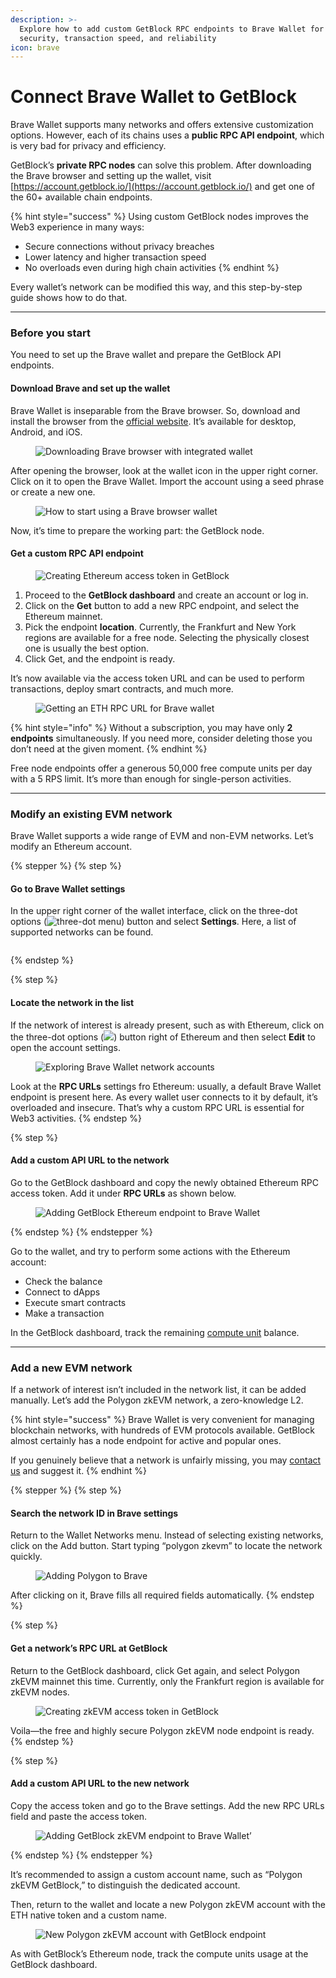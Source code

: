 ```yaml
---
description: >-
  Explore how to add custom GetBlock RPC endpoints to Brave Wallet for greater
  security, transaction speed, and reliability
icon: brave
---
```


# Connect Brave Wallet to GetBlock

Brave Wallet supports many networks and offers extensive customization options. However, each of its chains uses a **public RPC API endpoint**, which is very bad for privacy and efficiency.

GetBlock’s **private RPC nodes** can solve this problem. After downloading the Brave browser and setting up the wallet, visit [https://account.getblock.io/](https://account.getblock.io/) and get one of the 60+ available chain endpoints.&#x20;

{% hint style="success" %}
Using custom GetBlock nodes improves the Web3 experience in many ways:

* Secure connections without privacy breaches&#x20;
* Lower latency and higher transaction speed
* No overloads even during high chain activities
{% endhint %}

Every wallet’s network can be modified this way, and this step-by-step guide shows how to do that.

***

### Before you start

You need to set up the Brave wallet and prepare the GetBlock API endpoints.

#### Download Brave and set up the wallet

Brave Wallet is inseparable from the Brave browser. So, download and install the browser from the [official website](https://brave.com/wallet/). It’s available for desktop, Android, and iOS.

<figure><img src="../.gitbook/assets/brave_wallet.svg" alt="Downloading Brave browser with integrated wallet"><figcaption></figcaption></figure>

After opening the browser, look at the wallet icon in the upper right corner. Click on it to open the Brave Wallet. Import the account using a seed phrase or create a new one.

<figure><img src="../.gitbook/assets/Brave_browser_wallet.svg" alt="How to start using a Brave browser wallet"><figcaption></figcaption></figure>

Now, it’s time to prepare the working part: the GetBlock node.

#### Get a custom RPC API endpoint

<figure><img src="../.gitbook/assets/ETH_RPC_URL_for_Brave_wallet.svg" alt="Creating Ethereum access token in GetBlock"><figcaption></figcaption></figure>

1. Proceed to the **GetBlock dashboard** and create an account or log in.&#x20;
2. Click on the **Get** button to add a new RPC endpoint, and select the Ethereum mainnet.
3. Pick the endpoint **location**. Currently, the Frankfurt and New York regions are available for a free node. Selecting the physically closest one is usually the best option.
4. Click Get, and the endpoint is ready.&#x20;

It’s now available via the access token URL and can be used to perform transactions, deploy smart contracts, and much more.

<figure><img src="../.gitbook/assets/Ethereum_RPC_endpoint.svg" alt="Getting an ETH RPC URL for Brave wallet"><figcaption></figcaption></figure>

{% hint style="info" %}
Without a subscription, you may have only **2 endpoints** simultaneously. If you need more, consider deleting those you don’t need at the given moment.
{% endhint %}

Free node endpoints offer a generous 50,000 free compute units per day with a 5 RPS limit. It’s more than enough for single-person activities.

***

### Modify an existing EVM network

Brave Wallet supports a wide range of EVM and non-EVM networks. Let’s modify an Ethereum account.

{% stepper %}
{% step %}
#### Go to Brave Wallet settings

In the upper right corner of the wallet interface, click on the three-dot options (![three-dot menu](<../.gitbook/assets/dots-vertical (1).svg>)) button and select **Settings**. Here, a list of supported networks can be found.

<figure><img src="../.gitbook/assets/Brave_wallet_network_settings.svg" alt=""><figcaption></figcaption></figure>
{% endstep %}

{% step %}
#### Locate the network in the list

If the network of interest is already present, such as with Ethereum, click on the three-dot options (![](<../.gitbook/assets/dots-vertical (1).svg>)) button right of Ethereum and then select **Edit** to open the account settings.

<figure><img src="../.gitbook/assets/Brave_wallet_ETH_settings.svg" alt="Exploring Brave Wallet network accounts"><figcaption></figcaption></figure>

Look at the **RPC URLs** settings fro Ethereum: usually, a default Brave Wallet endpoint is present here. As every wallet user connects to it by default, it’s overloaded and insecure. That’s why a custom RPC URL is essential for Web3 activities.
{% endstep %}

{% step %}
#### Add a custom API URL to the network

Go to the GetBlock dashboard and copy the newly obtained Ethereum RPC access token. Add it under **RPC URLs** as shown below.

<figure><img src="../.gitbook/assets/Brave_wallet_ETH_RPC_URL_2.svg" alt="Adding GetBlock Ethereum endpoint to Brave Wallet"><figcaption></figcaption></figure>
{% endstep %}
{% endstepper %}

Go to the wallet, and try to perform some actions with the Ethereum account:

* Check the balance
* Connect to dApps
* Execute smart contracts
* Make a transaction

In the GetBlock dashboard, track the remaining [compute unit](../getting-started/plans-and-limits/cu-and-rate-limits.md) balance.

***

### Add a new EVM network

If a network of interest isn’t included in the network list, it can be added manually. Let’s add the Polygon zkEVM network, a zero-knowledge L2.

{% hint style="success" %}
Brave Wallet is very convenient for managing blockchain networks, with hundreds of EVM protocols available. GetBlock almost certainly has a node endpoint for active and popular ones.

If you genuinely believe that a network is unfairly missing, you may [contact us](https://getblock.io/contact/) and suggest it.
{% endhint %}

{% stepper %}
{% step %}
#### Search the network ID in Brave settings

Return to the Wallet Networks menu. Instead of selecting existing networks, click on the Add button. Start typing “polygon zkevm” to locate the network quickly.

<figure><img src="../.gitbook/assets/Brave_wallet_zkEVM_RPC_URL.svg" alt="Adding Polygon to Brave"><figcaption></figcaption></figure>

After clicking on it, Brave fills all required fields automatically.
{% endstep %}

{% step %}
#### Get a network’s RPC URL at GetBlock

Return to the GetBlock dashboard, click Get again, and select Polygon zkEVM mainnet this time. Currently, only the Frankfurt region is available for zkEVM nodes.

<figure><img src="../.gitbook/assets/Polygon_zkEVM_endpoint.svg" alt="Creating zkEVM access token in GetBlock"><figcaption></figcaption></figure>

Voila—the free and highly secure Polygon zkEVM node endpoint is ready.
{% endstep %}

{% step %}
#### Add a custom API URL to the new network

Copy the access token and go to the Brave settings. Add the new RPC URLs field and paste the access token.&#x20;

<figure><img src="../.gitbook/assets/Polygon_zkEVM_Brave_Wallet.svg" alt="Adding GetBlock zkEVM endpoint to Brave Wallet’"><figcaption></figcaption></figure>
{% endstep %}
{% endstepper %}

It’s recommended to assign a custom account name, such as “Polygon zkEVM GetBlock,” to distinguish the dedicated account.&#x20;

Then, return to the wallet and locate a new Polygon zkEVM account with the ETH native token and a custom name.

<figure><img src="../.gitbook/assets/Brave_Wallet_Custom_RPC.svg" alt="New Polygon zkEVM account with GetBlock endpoint"><figcaption></figcaption></figure>

As with GetBlock’s Ethereum node, track the compute units usage at the GetBlock dashboard.
